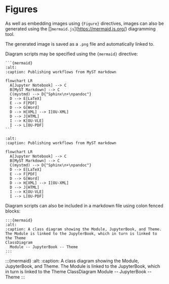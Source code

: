# Figures

As well as embedding images using `{Figure}` directives, images can also be generated using the []`mermaid.js`](https://mermaid.js.org/) diagramming tool.

The generated image is saved as a `.png` file and automatically linked to.

Diagram scripts may be specified using the `{mermaid}` directive:

````text
```{mermaid}
:alt: 
:caption: Publishing workflows from MyST markdown

flowchart LR
  A[Jupyter Notebook] --> C
  B[MyST Markdown] --> C
  C(mystmd) --> D{"Sphinx\n+\npandoc"}
  D --> E[LaTeX]
  E --> F[PDF]
  D --> G[Word]
  D --> H[XML] --> I[OU-XML]
  D --> J[HTML]
  I --> K[OU-VLE]
  I --> L[OU-PDF]
```
````

```{mermaid}
:alt: 
:caption: Publishing workflows from MyST markdown

flowchart LR
  A[Jupyter Notebook] --> C
  B[MyST Markdown] --> C
  C(mystmd) --> D{"Sphinx\n+\npandoc"}
  D --> E[LaTeX]
  E --> F[PDF]
  D --> G[Word]
  D --> H[XML] --> I[OU-XML]
  D --> J[HTML]
  I --> K[OU-VLE]
  I --> L[OU-PDF]
```

Diagram scripts can also be included in a markdown file using colon fenced blocks:

```text
:::{mermaid}
:alt:
:caption: A class diagram showing the Module, JupyterBook, and Theme. The Module is linked to the JupyterBook, which in turn is linked to the Theme
ClassDiagram
  Module -- JupyterBook -- Theme
:::
```

:::{mermaid}
:alt:
:caption: A class diagram showing the Module, JupyterBook, and Theme. The Module is linked to the JupyterBook, which in turn is linked to the Theme
ClassDiagram
  Module -- JupyterBook -- Theme
:::
